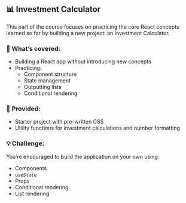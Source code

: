 ## 📊 Investment Calculator

This part of the course focuses on practicing the core React concepts learned so far by building a new project: an Investment Calculator.

### 🔧 What’s covered:
- Building a React app without introducing new concepts
- Practicing:
  - Component structure
  - State management
  - Outputting lists
  - Conditional rendering

### 🧰 Provided:
- Starter project with pre-written CSS
- Utility functions for investment calculations and number formatting

### 💡 Challenge:
You’re encouraged to build the application on your own using:
- Components
- `useState`
- Props
- Conditional rendering
- List rendering
